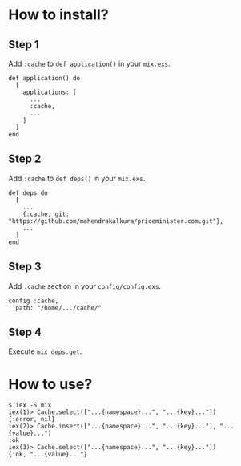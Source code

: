 How to install?
===============

Step 1
------

Add `:cache` to `def application()` in your `mix.exs`.

```
def application() do
  [
    applications: [
      ...
      :cache,
      ...
    ]
  ]
end
```

Step 2
------

Add `:cache` to `def deps()` in your `mix.exs`.

```
def deps do
  [
    ...
    {:cache, git: "https://github.com/mahendrakalkura/priceminister.com.git"},
    ...
  ]
end
```

Step 3
------

Add `:cache` section in your `config/config.exs`.

```
config :cache,
  path: "/home/.../cache/"
```

Step 4
------

Execute `mix deps.get`.

How to use?
===========

```
$ iex -S mix
iex(1)> Cache.select(["...{namespace}...", "...{key}..."])
{:error, nil}
iex(2)> Cache.insert(["...{namespace}...", "...{key}..."], "...{value}...")
:ok
iex(3)> Cache.select(["...{namespace}...", "...{key}..."])
{:ok, "...{value}..."}
```
